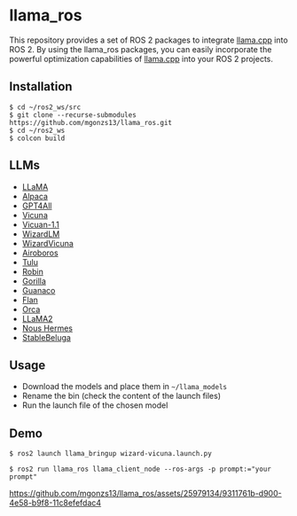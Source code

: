 # llama_ros

This repository provides a set of ROS 2 packages to integrate [llama.cpp](https://github.com/ggerganov/llama.cpp) into ROS 2. By using the llama_ros packages, you can easily incorporate the powerful optimization capabilities of [llama.cpp](https://github.com/ggerganov/llama.cpp) into your ROS 2 projects.

## Installation

```shell
$ cd ~/ros2_ws/src
$ git clone --recurse-submodules https://github.com/mgonzs13/llama_ros.git
$ cd ~/ros2_ws
$ colcon build
```


## LLMs

 - [LLaMA](https://huggingface.co/TheBloke/LLaMa-7B-GGML)
 - [Alpaca](https://huggingface.co/TheBloke/gpt4-x-alpaca-13B-GGML)
 - [GPT4All](https://huggingface.co/TheBloke/GPT4All-13B-snoozy-GGML)
 - [Vicuna](https://huggingface.co/TheBloke/Vicuna-7B-CoT-GGML)
 - [Vicuan-1.1](https://huggingface.co/TheBloke/vicuna-7B-1.1-GGML)
 - [WizardLM](https://huggingface.co/TheBloke/wizardLM-7B-GGML)
 - [WizardVicuna](https://huggingface.co/TheBloke/Wizard-Vicuna-7B-Uncensored-GGML)
 - [Airoboros](https://huggingface.co/TheBloke/airoboros-7B-gpt4-1.2-GGML)
 - [Tulu](https://huggingface.co/TheBloke/tulu-7B-GGML)
 - [Robin](https://huggingface.co/TheBloke/robin-7B-v2-GGML)
 - [Gorilla](https://huggingface.co/TheBloke/gorilla-7B-GGML)
 - [Guanaco](https://huggingface.co/TheBloke/guanaco-7B-GGML)
 - [Flan](https://huggingface.co/TheBloke/Flan-OpenLlama-7B-GGML)
 - [Orca](https://huggingface.co/TheBloke/orca_mini_7B-GGML)
 - [LLaMA2](https://huggingface.co/TheBloke/Llama-2-7B-GGML)
 - [Nous Hermes](https://huggingface.co/TheBloke/Nous-Hermes-Llama2-GGML)
 - [StableBeluga](https://huggingface.co/TheBloke/StableBeluga-7B-GGML)


## Usage

  - Download the models and place them in `~/llama_models` 
  - Rename the bin (check the content of the launch files)
  - Run the launch file of the chosen model


## Demo

```shell
$ ros2 launch llama_bringup wizard-vicuna.launch.py
```

```shell
$ ros2 run llama_ros llama_client_node --ros-args -p prompt:="your prompt"
```

<!-- https://user-images.githubusercontent.com/25979134/229344687-9dda3446-9f1f-40ab-9723-9929597a042c.mp4 -->
https://github.com/mgonzs13/llama_ros/assets/25979134/9311761b-d900-4e58-b9f8-11c8efefdac4

